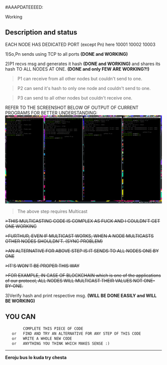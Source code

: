 #AAAPDATEEEED:

Working

## Description and status



EACH NODE HAS DEDICATED PORT (except Pn)
here 10001 10002 10003

1)So,Pn sends using TCP to all ports **(DONE and WORKING)**

2)P1 recvs msg and generates it hash **(DONE and WORKING)**
  and shares its hash TO ALL NODES AT ONE. 
  **(DONE and only FEW ARE WORKING?!)** 
> P1 can receive from all other nodes but couldn't send to one.

> P2 can send it's hash to only one node and couldn't send to one.

> P3 can send to all other nodes but couldn't receive one.

REFER TO THE SCREENSHOT BELOW OF OUTPUT OF CURRENT PROGRAMS FOR BETTER UNDERSTANDING:
![CURRENT OUTPUT OF PROGRAMS](2019-04-20-155152_1920x1080_scrot.png)


>The above step requires Multicast


~~>THIS MULTICASTING CODE IS COMPLEX AS FUCK AND I COULDN'T GET ONE WORKING~~

~~>FURTHUR, EVEN IF MULTICAST WORKS, WHEN A NODE MULTICASTS OTHER NODES SHOULDN'T. (SYNC PROBLEM)~~


~~>AN ALTERNATIVE FOR ABOVE STEP IS IT SENDS TO ALL NODES ONE BY ONE~~

~~>IT'S WON'T BE PROPER THIS WAY~~

~~>FOR EXAMPLE, IN CASE OF BLOCKCHAIN which is one of the applications of our protocol, ALL NODES WILL MULTICAST THEIR VALUES NOT ONE-BY-ONE.~~

3)Verify hash and print respective msg. **(WILL BE DONE EASILY and WILL BE WORKING)**


## YOU CAN
            COMPLETE THIS PIECE OF CODE
       or   FIND AND TRY AN ALTERNATIVE FOR ANY STEP OF THIS CODE
       or   WRITE A WHOLE NEW CODE
       or   ANYTHING YOU THINK WHICH MAKES SENSE :)
          
          
          
          
          
          
          
          
          
________________________________________________________________________
**Eeroju bus lo kuda try chesta**

